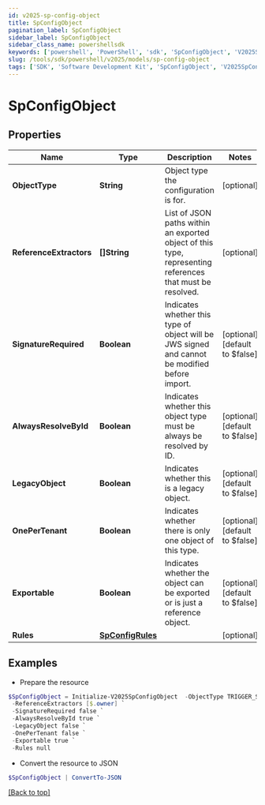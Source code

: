 ```yaml
---
id: v2025-sp-config-object
title: SpConfigObject
pagination_label: SpConfigObject
sidebar_label: SpConfigObject
sidebar_class_name: powershellsdk
keywords: ['powershell', 'PowerShell', 'sdk', 'SpConfigObject', 'V2025SpConfigObject'] 
slug: /tools/sdk/powershell/v2025/models/sp-config-object
tags: ['SDK', 'Software Development Kit', 'SpConfigObject', 'V2025SpConfigObject']
---
```



# SpConfigObject

## Properties

Name | Type | Description | Notes
------------ | ------------- | ------------- | -------------
**ObjectType** | **String** | Object type the configuration is for. | [optional] 
**ReferenceExtractors** | **[]String** | List of JSON paths within an exported object of this type, representing references that must be resolved. | [optional] 
**SignatureRequired** | **Boolean** | Indicates whether this type of object will be JWS signed and cannot be modified before import. | [optional] [default to $false]
**AlwaysResolveById** | **Boolean** | Indicates whether this object type must be always be resolved by ID. | [optional] [default to $false]
**LegacyObject** | **Boolean** | Indicates whether this is a legacy object. | [optional] [default to $false]
**OnePerTenant** | **Boolean** | Indicates whether there is only one object of this type. | [optional] [default to $false]
**Exportable** | **Boolean** | Indicates whether the object can be exported or is just a reference object. | [optional] [default to $false]
**Rules** | [**SpConfigRules**](sp-config-rules) |  | [optional] 

## Examples

- Prepare the resource
```powershell
$SpConfigObject = Initialize-V2025SpConfigObject  -ObjectType TRIGGER_SUBSCRIPTION `
 -ReferenceExtractors [$.owner] `
 -SignatureRequired false `
 -AlwaysResolveById true `
 -LegacyObject false `
 -OnePerTenant false `
 -Exportable true `
 -Rules null
```

- Convert the resource to JSON
```powershell
$SpConfigObject | ConvertTo-JSON
```


[[Back to top]](#) 

